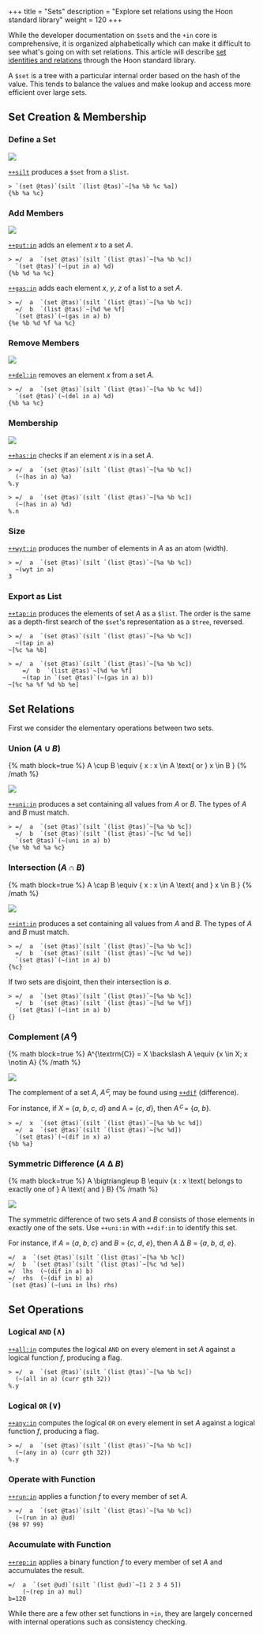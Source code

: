 +++
title = "Sets"
description = "Explore set relations using the Hoon standard library"
weight = 120
+++

While the developer documentation on `$set`s and the `+in` core is
comprehensive, it is organized alphabetically which can make it
difficult to see what's going on with set relations.  This article will
describe [set identities and
relations](https://en.wikipedia.org/wiki/List_of_set_identities_and_relations)
through the Hoon standard library.

A `$set` is a tree with a particular internal order based on the hash of
the value.  This tends to balance the values and make lookup and access
more efficient over large sets.

##  Set Creation & Membership

### Define a Set

![](https://media.urbit.org/docs/hoon-syntax/set-identity.png)

[`++silt`](/language/hoon/reference/stdlib/2l#silt) produces a `$set`
from a `$list`.

```
> `(set @tas)`(silt `(list @tas)`~[%a %b %c %a])
{%b %a %c}
```

### Add Members

![](https://media.urbit.org/docs/hoon-syntax/set-addition.png)

[`++put:in`](/language/hoon/reference/stdlib/2h#putin) adds an element
_x_ to a set _A_.

```
> =/  a  `(set @tas)`(silt `(list @tas)`~[%a %b %c])
  `(set @tas)`(~(put in a) %d)
{%b %d %a %c}
```

[`++gas:in`](/language/hoon/reference/stdlib/2h#gasin) adds each element
_x_, _y_, _z_ of a list to a set _A_.

```
> =/  a  `(set @tas)`(silt `(list @tas)`~[%a %b %c])
  =/  b  `(list @tas)`~[%d %e %f]
  `(set @tas)`(~(gas in a) b)
{%e %b %d %f %a %c}
```

### Remove Members

![](https://media.urbit.org/docs/hoon-syntax/set-deletion.png)

[`++del:in`](/language/hoon/reference/stdlib/2h#delin) removes an
element _x_ from a set _A_.

```
> =/  a  `(set @tas)`(silt `(list @tas)`~[%a %b %c %d])
  `(set @tas)`(~(del in a) %d)
{%b %a %c}
```

### Membership

![](https://media.urbit.org/docs/hoon-syntax/set-membership.png)

[`++has:in`](/language/hoon/reference/stdlib/2h#hasin) checks if an
element _x_ is in a set _A_.

```
> =/  a  `(set @tas)`(silt `(list @tas)`~[%a %b %c])
  (~(has in a) %a)
%.y

> =/  a  `(set @tas)`(silt `(list @tas)`~[%a %b %c])
  (~(has in a) %d)
%.n
```

### Size

[`++wyt:in`](/language/hoon/reference/stdlib/2h#wytin) produces the
number of elements in _A_ as an atom (width).

```
> =/  a  `(set @tas)`(silt `(list @tas)`~[%a %b %c])
  ~(wyt in a)
3
```

### Export as List

[`++tap:in`](/language/hoon/reference/stdlib/2h#tapin) produces the
elements of set _A_ as a `$list`.  The order is the same as a
depth-first search of the `$set`'s representation as a `$tree`,
reversed.

```
> =/  a  `(set @tas)`(silt `(list @tas)`~[%a %b %c])
  ~(tap in a)
~[%c %a %b]

> =/  a  `(set @tas)`(silt `(list @tas)`~[%a %b %c])
    =/  b  `(list @tas)`~[%d %e %f]
    ~(tap in `(set @tas)`(~(gas in a) b))
~[%c %a %f %d %b %e]
```

##  Set Relations

First we consider the elementary operations between two sets.

### Union (_A_ ∪ _B_)

{% math block=true %}
A \cup B \equiv \{ x : x \in A \text{ or } x \in B \}
{% /math %}

![](https://media.urbit.org/docs/hoon-syntax/set-union.png)

[`++uni:in`](/language/hoon/reference/stdlib/2h#uniin) produces a set
containing all values from _A_ or _B_.  The types of _A_ and _B_ must
match.

```
> =/  a  `(set @tas)`(silt `(list @tas)`~[%a %b %c])
  =/  b  `(set @tas)`(silt `(list @tas)`~[%c %d %e])
  `(set @tas)`(~(uni in a) b)
{%e %b %d %a %c}
```

### Intersection (_A_ ∩ _B_)

{% math block=true %}
A \cap B \equiv \{ x : x \in A \text{ and } x \in B \}
{% /math %}

![](https://media.urbit.org/docs/hoon-syntax/set-intersection.png)

[`++int:in`](/language/hoon/reference/stdlib/2h#intin) produces a set
containing all values from _A_ and _B_.  The types of _A_ and _B_ must
match.

```
> =/  a  `(set @tas)`(silt `(list @tas)`~[%a %b %c])
  =/  b  `(set @tas)`(silt `(list @tas)`~[%c %d %e])
  `(set @tas)`(~(int in a) b)
{%c}
```

If two sets are disjoint, then their intersection is ∅.

```
> =/  a  `(set @tas)`(silt `(list @tas)`~[%a %b %c])
  =/  b  `(set @tas)`(silt `(list @tas)`~[%d %e %f])
  `(set @tas)`(~(int in a) b)
{}
```

### Complement (_Aꟲ_)

{% math block=true %}
A^{\textrm{C}} = X \backslash A \equiv {x \in X; x \notin A}
{% /math %}

![](https://media.urbit.org/docs/hoon-syntax/set-complement.png)

The complement of a set _A_, _Aꟲ_, may be found using
[`++dif`](/language/hoon/reference/stdlib/2h#difin) (difference).

For instance, if _X_ = {_a_, _b_, _c_, _d_} and A = {_c_, _d_}, then
_Aꟲ_ = {_a_, _b_}.

```
> =/  x  `(set @tas)`(silt `(list @tas)`~[%a %b %c %d])
  =/  a  `(set @tas)`(silt `(list @tas)`~[%c %d])
  `(set @tas)`(~(dif in x) a)
{%b %a}
```


### Symmetric Difference (_A_ Δ _B_)

{% math block=true %}
A \bigtriangleup B \equiv \{x : x \text{ belongs to exactly one of } A \text{ and } B\}
{% /math %}

![](https://media.urbit.org/docs/hoon-syntax/set-symmetric-difference.png)

The symmetric difference of two sets _A_ and _B_ consists of those
elements in exactly one of the sets.  Use `++uni:in` with `++dif:in` to
identify this set.

For instance, if _A_ = {_a_, _b_, _c_} and _B_ = {_c_, _d_, _e_}, then
_A_ Δ _B_ = {_a_, _b_, _d_, _e_}.

```hoon
=/  a  `(set @tas)`(silt `(list @tas)`~[%a %b %c])
=/  b  `(set @tas)`(silt `(list @tas)`~[%c %d %e])
=/  lhs  (~(dif in a) b)
=/  rhs  (~(dif in b) a)
`(set @tas)`(~(uni in lhs) rhs)
```


##  Set Operations

### Logical `AND` (∧)

[`++all:in`](/language/hoon/reference/stdlib/2h#allin) computes the
logical `AND` on every element in set _A_ against a logical function
_f_, producing  a flag.

```
> =/  a  `(set @tas)`(silt `(list @tas)`~[%a %b %c])
  (~(all in a) (curr gth 32))
%.y
```

### Logical `OR` (∨)

[`++any:in`](/language/hoon/reference/stdlib/2h#anyin) computes the
logical `OR` on every element in set _A_ against a logical function _f_,
producing a flag.

```
> =/  a  `(set @tas)`(silt `(list @tas)`~[%a %b %c])
  (~(any in a) (curr gth 32))
%.y
```

### Operate with Function

[`++run:in`](/language/hoon/reference/stdlib/2h#runin) applies a
function _f_ to every member of set _A_.

```
> =/  a  `(set @tas)`(silt `(list @tas)`~[%a %b %c])
  (~(run in a) @ud)
{98 97 99}
```

### Accumulate with Function

[`++rep:in`](/language/hoon/reference/stdlib/2h#repin) applies a binary
function _f_ to every member of set _A_ and accumulates the result.

```
=/  a  `(set @ud)`(silt `(list @ud)`~[1 2 3 4 5])
    (~(rep in a) mul)
b=120
```

While there are a few other set functions in `+in`, they are largely
concerned with internal operations such as consistency checking.
